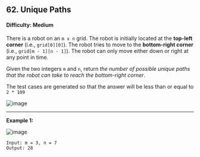 ## 62. Unique Paths

#### Difficulty: Medium

There is a robot on an ```m x n``` grid. The robot is initially located at the __top-left corner__ (i.e., ```grid[0][0]```). The robot tries to move to the __bottom-right corner__ (i.e., ```grid[m - 1][n - 1]```). The robot can only move either down or right at any point in time.

Given the two integers ```m``` and ```n```, return _the number of possible unique paths that the robot can take to reach the bottom-right corner_.

The test cases are generated so that the answer will be less than or equal to ```2 * 109```

![image](https://user-images.githubusercontent.com/35042430/206839303-ffdd2f90-1b37-471d-abb2-166b0ab23e12.png)

---

__Example 1:__

![image](https://assets.leetcode.com/uploads/2018/10/22/robot_maze.png)
```
Input: m = 3, n = 7
Output: 28
```
